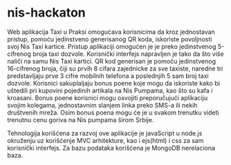 # nis-hackaton

Web aplikacija Taxi u Praksi omogućava korisnicima da kroz jednostavan pristup, pomoću jedinstveno generisanog QR koda, iskoriste povoljnosti svoj Nis Taxi kartice. Pristup aplikaciji omogućen je je preko jedinstvenog 5-cifrenog  broja taxi dozvole. Korisnički interfejs napravljen je tako da što više naliči na samu Nis Taxi kartici. QR kod generisan je pomoću jedinstvenog 16-cifrenog broja, čiji su prvih 8 cifara zajednicke za sve taxiste, naredne tri predstavljaju prve 3 cifre mobilnih telefona a poslednjih 5 sam broj taxi dozvole. Korisnici sakuplaljaju bonus poene koje mogu da iskoriste kako bi uštedili pri kupovini pojedinih artikala na Nis Pumpama, kao što su kafa i kroasani. Bonus poene korisnici mogu osvojiti preporučujući aplikaciju svojim kolegama, jednostavnim slanjem linka preko SMS-a ili nekih društvenih mreža. Osim bonus poena mogu će je u svakom trenutku videti trenutnu cenu goriva na Nis pumpama širom Srbije.

Tehnologija korišćena za razvoj ove aplikacije je javaScript u node.js okruženju uz korišćenje MVC arhitekture, kao i ejs(html) i css za sam korisnički interfejs. Za bazu podataka korišćena je MongoDB nerelaciona baza.